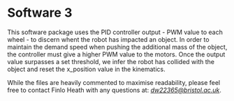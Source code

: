 # Software 3
This software package uses the PID controller output - PWM value to each wheel - to discern whent the robot has impacted an object. 
In order to maintain the demand speed when pushing the additional mass of the object, the controller must give a higher PWM value to the motors. Once the output value
surpasses a set threshold, we infer the robot has collided with the object and reset the x_position value in the kinematics. <br>

While the files are heavily commented to maximise readability, please feel free to contact Finlo Heath with any questions at: *dw22365@bristol.ac.uk*.
